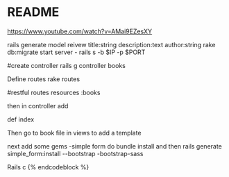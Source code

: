 # README

https://www.youtube.com/watch?v=AMai9EZesXY

rails generate model reivew title:string description:text author:string
rake db:migrate
start server - rails s -b $IP -p $PORT

#create controller
rails g controller books

Define routes
rake routes

#restful routes
  resources :books
  
  then in controller add
  
  def index
  
  Then go to book file in views to add a template
  
  next add some gems
  -simple form
  do bundle install and then rails generate simple_form:install --bootstrap
  -bootstrap-sass
  
  
  Rails c 
  {% endcodeblock %}